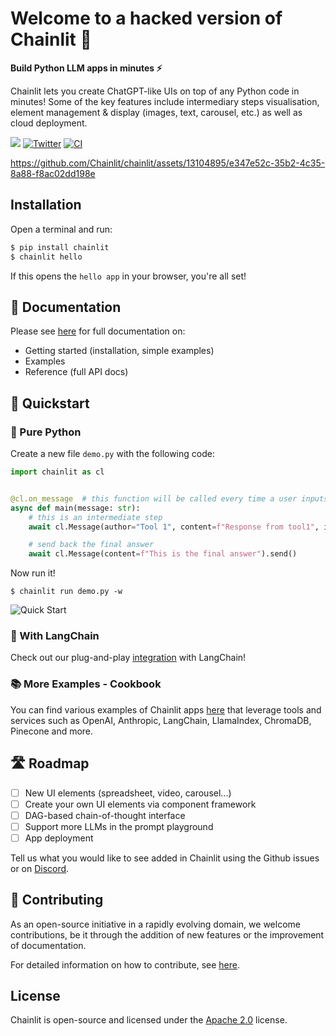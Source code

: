 # Welcome to a hacked version of Chainlit 👋

**Build Python LLM apps in minutes ⚡️**

Chainlit lets you create ChatGPT-like UIs on top of any Python code in minutes! Some of the key features include intermediary steps visualisation, element management & display (images, text, carousel, etc.) as well as cloud deployment.

[![](https://dcbadge.vercel.app/api/server/ZThrUxbAYw?style=flat)](https://discord.gg/k73SQ3FyUh)
[![Twitter](https://img.shields.io/twitter/url/https/twitter.com/chainlit_io.svg?style=social&label=Follow%20%40chainlit_io)](https://twitter.com/chainlit_io)
[![CI](https://github.com/Chainlit/chainlit/actions/workflows/ci.yaml/badge.svg)](https://github.com/Chainlit/chainlit/actions/workflows/ci.yaml)

https://github.com/Chainlit/chainlit/assets/13104895/e347e52c-35b2-4c35-8a88-f8ac02dd198e

## Installation

Open a terminal and run:

```bash
$ pip install chainlit
$ chainlit hello
```

If this opens the `hello app` in your browser, you're all set!

## 📖 Documentation

Please see [here](https://docs.chainlit.io) for full documentation on:

- Getting started (installation, simple examples)
- Examples
- Reference (full API docs)

## 🚀 Quickstart

### 🐍 Pure Python

Create a new file `demo.py` with the following code:

```python
import chainlit as cl


@cl.on_message  # this function will be called every time a user inputs a message in the UI
async def main(message: str):
    # this is an intermediate step
    await cl.Message(author="Tool 1", content=f"Response from tool1", indent=1).send()

    # send back the final answer
    await cl.Message(content=f"This is the final answer").send()
```

Now run it!

```
$ chainlit run demo.py -w
```

<img src="/images/quick-start.png" alt="Quick Start"></img>

### 🔗 With LangChain

Check out our plug-and-play [integration](https://docs.chainlit.io/integrations/langchain) with LangChain!

### 📚 More Examples - Cookbook

You can find various examples of Chainlit apps [here](https://github.com/Chainlit/cookbook) that leverage tools and services such as OpenAI, Anthropiс, LangChain, LlamaIndex, ChromaDB, Pinecone and more.

## 🛣 Roadmap

- [ ] New UI elements (spreadsheet, video, carousel...)
- [ ] Create your own UI elements via component framework
- [ ] DAG-based chain-of-thought interface
- [ ] Support more LLMs in the prompt playground
- [ ] App deployment

Tell us what you would like to see added in Chainlit using the Github issues or on [Discord](https://discord.gg/ZThrUxbAYw).

## 💁 Contributing

As an open-source initiative in a rapidly evolving domain, we welcome contributions, be it through the addition of new features or the improvement of documentation.

For detailed information on how to contribute, see [here](.github/CONTRIBUTING.md).

## License

Chainlit is open-source and licensed under the [Apache 2.0](LICENSE) license.

